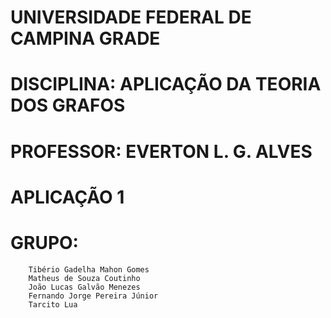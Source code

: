 # UNIVERSIDADE FEDERAL DE CAMPINA GRADE
# DISCIPLINA: APLICAÇÃO DA TEORIA DOS GRAFOS
# PROFESSOR: EVERTON L. G. ALVES
# APLICAÇÃO 1
# GRUPO: 
        Tibério Gadelha Mahon Gomes
        Matheus de Souza Coutinho 
        João Lucas Galvão Menezes
        Fernando Jorge Pereira Júnior
        Tarcito Lua
